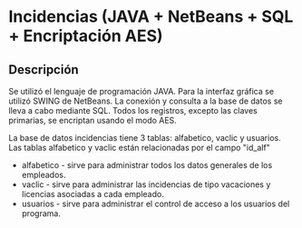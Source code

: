 # Incidencias (JAVA + NetBeans + SQL + Encriptación AES)

## Descripción

Se utilizó el lenguaje de programación JAVA. Para la interfaz gráfica se utilizó SWING de NetBeans. La conexión y consulta a la base de datos se lleva a cabo mediante SQL. Todos los registros, excepto las claves primarias, se encriptan usando el modo AES.

La base de datos incidencias tiene 3 tablas: alfabetico, vaclic y usuarios. Las tablas alfabetico y vaclic están relacionadas por el campo "id_alf"
* alfabetico - sirve para administrar todos los datos generales de los empleados.
* vaclic - sirve para administrar las incidencias de tipo vacaciones y licencias asociadas a cada empleado.
* usuarios - sirve para administrar el control de acceso a los usuarios del programa.
